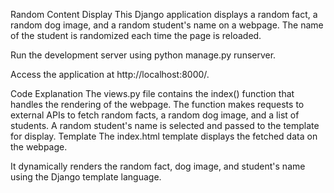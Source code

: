 Random Content Display
This Django application displays a random fact, a random dog image, and a random student's name on a webpage. The name of the student is randomized each time the page is reloaded.


Run the development server using python manage.py runserver.

Access the application at http://localhost:8000/.

Code Explanation
The views.py file contains the index() function that handles the rendering of the webpage.
The function makes requests to external APIs to fetch random facts, a random dog image, and a list of students.
A random student's name is selected and passed to the template for display.
Template
The index.html template displays the fetched data on the webpage.

It dynamically renders the random fact, dog image, and student's name using the Django template language.